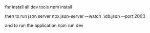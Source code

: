 for install all dev tools npm install 

then to run json server npx json-server --watch .\db.json --port 2000

and to run the application npm run dev 
